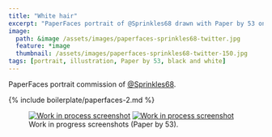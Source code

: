 ```yaml
---
title: "White hair"
excerpt: "PaperFaces portrait of @Sprinkles68 drawn with Paper by 53 on an iPad."
image: 
  path: &image /assets/images/paperfaces-sprinkles68-twitter.jpg 
  feature: *image
  thumbnail: /assets/images/paperfaces-sprinkles68-twitter-150.jpg
tags: [portrait, illustration, Paper by 53, black and white]
---
```


PaperFaces portrait commission of [@Sprinkles68](http://twitter.com/Sprinkles68).

{% include boilerplate/paperfaces-2.md %}

<figure class="half">
	<a href="/assets/images/paperfaces-sprinkles68-process-1-lg.jpg"><img src="/assets/images/paperfaces-sprinkles68-process-1-600.jpg" alt="Work in process screenshot"></a>
	<a href="/assets/images/paperfaces-sprinkles68-process-2-lg.jpg"><img src="/assets/images/paperfaces-sprinkles68-process-2-600.jpg" alt="Work in process screenshot"></a>
	<figcaption>Work in progress screenshots (Paper by 53).</figcaption>
</figure>
